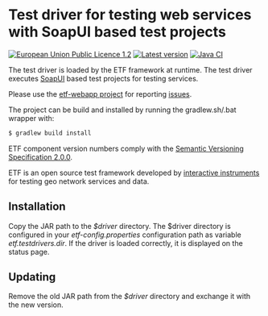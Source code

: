 # Test driver for testing web services with SoapUI based test projects

[![European Union Public Licence 1.2](https://img.shields.io/badge/license-EUPL%201.2-blue.svg)](https://joinup.ec.europa.eu/software/page/eupl)
[![Latest version](http://img.shields.io/badge/latest%20version-2.1.0-blue.svg)](https://github.com/etf-validator/etf-suitd/releases)
[![Java CI](https://github.com/etf-validator/etf-suitd/actions/workflows/gradle.yml/badge.svg)](https://github.com/etf-validator/etf-suitd/actions/workflows/gradle.yml)

The test driver is loaded by the ETF framework at runtime. The test driver
executes [SoapUI](https://www.soapui.org/) based test projects for testing
services.

Please use the [etf-webapp project](https://github.com/interactive-instruments/etf-webapp) for
reporting [issues](https://github.com/interactive-instruments/etf-webapp/issues).


The project can be build and installed by running the gradlew.sh/.bat wrapper with:
```gradle
$ gradlew build install
```

ETF component version numbers comply with the [Semantic Versioning Specification 2.0.0](http://semver.org/spec/v2.0.0.html).

ETF is an open source test framework developed by [interactive instruments](http://www.interactive-instruments.de/en) for testing geo network services and data.


## Installation
Copy the JAR path to the _$driver_ directory. The $driver directory is configured in your _etf-config.properties_ configuration path as variable _etf.testdrivers.dir_. If the driver is loaded correctly, it is displayed on the status page.

## Updating
Remove the old JAR path from the _$driver_ directory and exchange it with the new version.
